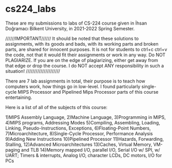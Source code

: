 # cs224_labs
These are my submissions to labs of CS-224 course given in İhsan Doğramacı Bilkent University, in 2021-2022 Spring Semester.

//////IMPORTANT//////
It should be noted that these solutions to assignments, with its goods and bads, with its working parts and broken parts, are shared for innocent purposes. It is not for students to ctrl+c ctrl+v the code, not that it would fit their assignments or work in any way. Do NOT PLAGIARIZE. If you are on the edge of plagiarizing, either get away from that edge or drop the course. I do NOT accept ANY responsibility in such a situation!
/////////////////////

There are 7 lab assignments in total, their purpose is to teach how computers work, how things go in low-level. I found particularly single-cycle 
MIPS Processor and Pipelined Mips Processor parts of this course entertaining.

Here is a list of all of the subjects of this course:

1)MIPS Assembly Language, 
2)Machine Language,
3)Programming in MIPS,
4)MIPS programs, Addressing Modes 
5)Compiling, Assembling, Loading, Linking, Pseudo-Instructions, Exceptions, 
6)Floating-Point Numbers, 
7)Microarchitecture, 
8)Single-Cycle Processor, Performance Analysis
9)Adding New Instructions
10)Pipelined Processor
11)Hazards, Forwarding, Stalling,
12)Advanced Microarchitectures
13)Caches, Virtual Memory, VM-paging and TLB
14)Memory mapped I/O, parallel I/O,
    Serial I/O w/ SPI, w/ UART; Timers & interrupts,
    Analog I/O, character LCDs, DC motors, I/O for
    PCs
